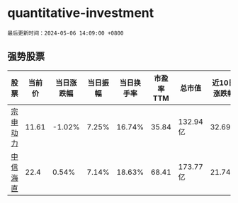 # quantitative-investment

`最后更新时间：2024-05-06 14:09:00 +0800`

## 强势股票

|股票|当前价|当日涨跌幅|当日振幅|当日换手率|市盈率TTM|总市值|近10日涨跌幅|
|----|----|----|----|----|----|----|----|
|[宗申动力](https://xueqiu.com/S/SZ001696)|11.61|-1.02%|7.25%|16.74%|35.84|132.94亿|32.69%|
|[中信海直](https://xueqiu.com/S/SZ000099)|22.4|0.54%|7.14%|18.63%|68.41|173.77亿|21.74%|
